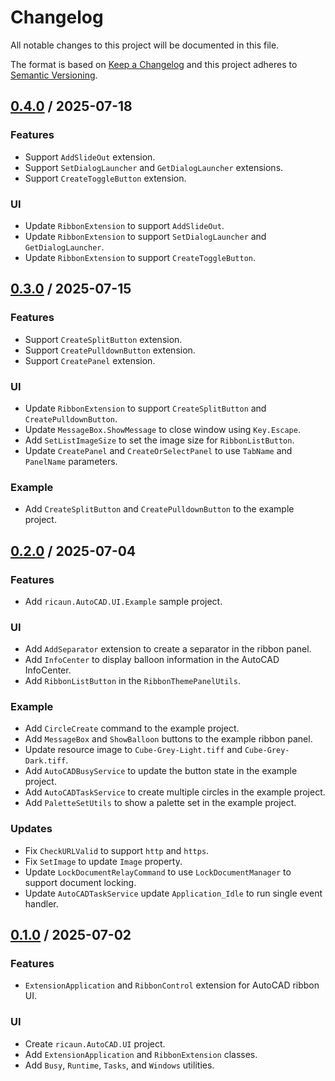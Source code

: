 # Changelog
All notable changes to this project will be documented in this file.

The format is based on [Keep a Changelog](http://keepachangelog.com/en/1.0.0/)
and this project adheres to [Semantic Versioning](http://semver.org/spec/v2.0.0.html).

## [0.4.0] / 2025-07-18
### Features
- Support `AddSlideOut` extension.
- Support `SetDialogLauncher` and `GetDialogLauncher` extensions.
- Support `CreateToggleButton` extension.
### UI
- Update `RibbonExtension` to support `AddSlideOut`.
- Update `RibbonExtension` to support `SetDialogLauncher` and `GetDialogLauncher`.
- Update `RibbonExtension` to support `CreateToggleButton`.

## [0.3.0] / 2025-07-15
### Features
- Support `CreateSplitButton` extension.
- Support `CreatePulldownButton` extension.
- Support `CreatePanel` extension.
### UI
- Update `RibbonExtension` to support `CreateSplitButton` and `CreatePulldownButton`.
- Update `MessageBox.ShowMessage` to close window using `Key.Escape`.
- Add `SetListImageSize` to set the image size for `RibbonListButton`.
- Update `CreatePanel` and `CreateOrSelectPanel` to use `TabName` and `PanelName` parameters.
### Example
- Add `CreateSplitButton` and `CreatePulldownButton` to the example project.

## [0.2.0] / 2025-07-04
### Features
- Add `ricaun.AutoCAD.UI.Example` sample project.
### UI
- Add `AddSeparator` extension to create a separator in the ribbon panel.
- Add `InfoCenter` to display balloon information in the AutoCAD InfoCenter.
- Add `RibbonListButton` in the `RibbonThemePanelUtils`.
### Example
- Add `CircleCreate` command to the example project.
- Add `MessageBox` and `ShowBalloon` buttons to the example ribbon panel.
- Update resource image to `Cube-Grey-Light.tiff` and `Cube-Grey-Dark.tiff`.
- Add `AutoCADBusyService` to update the button state in the example project.
- Add `AutoCADTaskService` to create multiple circles in the example project. 
- Add `PaletteSetUtils` to show a palette set in the example project.
### Updates
- Fix `CheckURLValid` to support `http` and `https`.
- Fix `SetImage` to update `Image` property.
- Update `LockDocumentRelayCommand` to use `LockDocumentManager` to support document locking.
- Update `AutoCADTaskService` update `Application_Idle` to run single event handler.

## [0.1.0] / 2025-07-02
### Features
- `ExtensionApplication` and `RibbonControl` extension for AutoCAD ribbon UI.
### UI
- Create `ricaun.AutoCAD.UI` project.
- Add `ExtensionApplication` and `RibbonExtension` classes.
- Add `Busy`, `Runtime`, `Tasks`, and `Windows` utilities.

[vNext]: ../../compare/1.0.0...HEAD
[0.4.0]: ../../compare/0.3.0...0.4.0
[0.3.0]: ../../compare/0.2.0...0.3.0
[0.2.0]: ../../compare/0.1.0...0.2.0
[0.1.0]: ../../compare/0.1.0